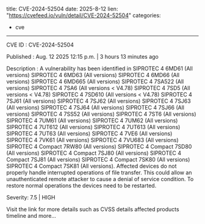  
title: CVE-2024-52504
date: 2025-8-12
lien: "https://cvefeed.io/vuln/detail/CVE-2024-52504"
categories:
  - cve
---

CVE ID : CVE-2024-52504

Published :  Aug. 12
2025
12:15 p.m. | 3 hours
13 minutes ago

Description : A vulnerability has been identified in SIPROTEC 4 6MD61 (All versions)
SIPROTEC 4 6MD63 (All versions)
SIPROTEC 4 6MD66 (All versions)
SIPROTEC 4 6MD665 (All versions)
SIPROTEC 4 7SA522 (All versions)
SIPROTEC 4 7SA6 (All versions < V4.78)
SIPROTEC 4 7SD5 (All versions < V4.78)
SIPROTEC 4 7SD610 (All versions < V4.78)
SIPROTEC 4 7SJ61 (All versions)
SIPROTEC 4 7SJ62 (All versions)
SIPROTEC 4 7SJ63 (All versions)
SIPROTEC 4 7SJ64 (All versions)
SIPROTEC 4 7SJ66 (All versions)
SIPROTEC 4 7SS52 (All versions)
SIPROTEC 4 7ST6 (All versions)
SIPROTEC 4 7UM61 (All versions)
SIPROTEC 4 7UM62 (All versions)
SIPROTEC 4 7UT612 (All versions)
SIPROTEC 4 7UT613 (All versions)
SIPROTEC 4 7UT63 (All versions)
SIPROTEC 4 7VE6 (All versions)
SIPROTEC 4 7VK61 (All versions)
SIPROTEC 4 7VU683 (All versions)
SIPROTEC 4 Compact 7RW80 (All versions)
SIPROTEC 4 Compact 7SD80 (All versions)
SIPROTEC 4 Compact 7SJ80 (All versions)
SIPROTEC 4 Compact 7SJ81 (All versions)
SIPROTEC 4 Compact 7SK80 (All versions)
SIPROTEC 4 Compact 7SK81 (All versions). Affected devices do not properly handle interrupted operations of file transfer. This could allow an unauthenticated remote attacker to cause a denial of service condition. To restore normal operations
the devices need to be restarted.

Severity: 7.5 | HIGH

Visit the link for more details
such as CVSS details
affected products
timeline
and more...
